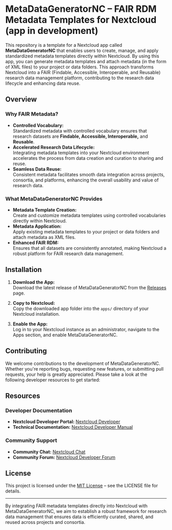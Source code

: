 # MetaDataGeneratorNC – FAIR RDM Metadata Templates for Nextcloud (app in development)

This repository is a template for a Nextcloud app called **MetaDataGeneratorNC** that enables users to create, manage, and apply standardized metadata templates directly within Nextcloud. By using this app, you can generate metadata templates and attach metadata (in the form of XML files) to your project or data folders. This approach transforms Nextcloud into a FAIR (Findable, Accessible, Interoperable, and Reusable) research data management platform, contributing to the research data lifecycle and enhancing data reuse.

## Overview

### Why FAIR Metadata?
- **Controlled Vocabulary:**  
  Standardized metadata with controlled vocabulary ensures that research datasets are **Findable, Accessible, Interoperable,** and **Reusable**.
- **Accelerated Research Data Lifecycle:**  
  Integrating metadata templates into your Nextcloud environment accelerates the process from data creation and curation to sharing and reuse.
- **Seamless Data Reuse:**  
  Consistent metadata facilitates smooth data integration across projects, consortia, and platforms, enhancing the overall usability and value of research data.

### What MetaDataGeneratorNC Provides
- **Metadata Template Creation:**  
  Create and customize metadata templates using controlled vocabularies directly within Nextcloud.
- **Metadata Application:**  
  Apply existing metadata templates to your project or data folders and attach metadata as XML files.
- **Enhanced FAIR RDM:**  
  Ensures that all datasets are consistently annotated, making Nextcloud a robust platform for FAIR research data management.

## Installation

1. **Download the App:**  
   Download the latest release of MetaDataGeneratorNC from the [Releases](https://github.com/your-org/MetaDataGeneratorNC/releases) page.

2. **Copy to Nextcloud:**  
   Copy the downloaded app folder into the `apps/` directory of your Nextcloud installation.

3. **Enable the App:**  
   Log in to your Nextcloud instance as an administrator, navigate to the Apps section, and enable MetaDataGeneratorNC.

## Contributing

We welcome contributions to the development of MetaDataGeneratorNC. Whether you're reporting bugs, requesting new features, or submitting pull requests, your help is greatly appreciated. Please take a look at the following developer resources to get started:

## Resources

### Developer Documentation
- **Nextcloud Developer Portal:** [Nextcloud Developer](https://nextcloud.com/developer)
- **Technical Documentation:** [Nextcloud Developer Manual](https://docs.nextcloud.com/server/latest/developer_manual)

### Community Support
- **Community Chat:** [Nextcloud Chat](https://cloud.nextcloud.com/call/xs25tz5y)
- **Community Forum:** [Nextcloud Developer Forum](https://help.nextcloud.com/c/dev/11)

## License

This project is licensed under the [MIT License](LICENSE) – see the LICENSE file for details.

---

By integrating FAIR metadata templates directly into Nextcloud with MetaDataGeneratorNC, we aim to establish a robust framework for research data management that ensures data is efficiently curated, shared, and reused across projects and consortia.
